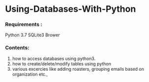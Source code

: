 # Using-Databases-With-Python

### Requirements : 
Python 3.7
SQLite3 Brower

### Contents:
1) how to access databases using python3.
2) how to create/delete/modify tables using python
3) various excercies like adding roasters, grouping emails based on organization etc.,
